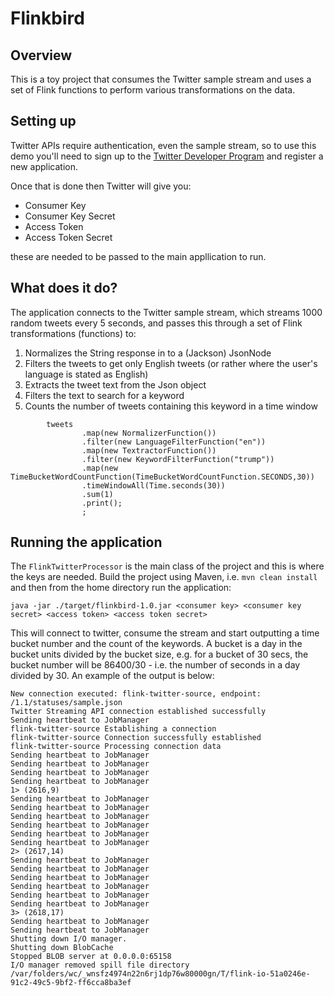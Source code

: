 # Flinkbird

## Overview
This is a toy project that consumes the Twitter sample stream and uses a set of Flink functions to perform various transformations on the data.

## Setting up
Twitter APIs require authentication, even the sample stream, so to use this demo you'll need to sign up to the [Twitter Developer Program](https://developer.twitter.com/en.html) and register a new application. 

Once that is done then Twitter will give you:
* Consumer Key
* Consumer Key Secret
* Access Token
* Access Token Secret 
        
these are needed to be passed to the main appllication to run.
        

## What does it do?
The application connects to the Twitter sample stream, which streams 1000 random tweets every 5 seconds, and passes this through a set of Flink transformations (functions) to:
1. Normalizes the String response in to a (Jackson) JsonNode
2. Filters the tweets to get only English tweets (or rather where the user's language is stated as English)
3. Extracts the tweet text from the Json object
4. Filters the text to search for a keyword
5. Counts the number of tweets containing this keyword in a time window

````
        tweets
                .map(new NormalizerFunction())
                .filter(new LanguageFilterFunction("en"))
                .map(new TextractorFunction())
                .filter(new KeywordFilterFunction("trump"))
                .map(new TimeBucketWordCountFunction(TimeBucketWordCountFunction.SECONDS,30))
                .timeWindowAll(Time.seconds(30))
                .sum(1)
                .print();
                ;
````

## Running the application
The ````FlinkTwitterProcessor```` is the main class of the project and this is where the keys are needed. Build the project using Maven, i.e. ````mvn clean install```` and then from the home directory run the application:

````java -jar ./target/flinkbird-1.0.jar <consumer key> <consumer key secret> <access token> <access token secret>````

This will connect to twitter, consume the stream and start outputting a time bucket number and the count of the keywords. A bucket is a day in the bucket units divided by the bucket size, e.g. for a bucket of 30 secs, the bucket number will be 86400/30 - i.e. the number of seconds in a day divided by 30. An example of the output is below:

````
New connection executed: flink-twitter-source, endpoint: /1.1/statuses/sample.json
Twitter Streaming API connection established successfully
Sending heartbeat to JobManager
flink-twitter-source Establishing a connection
flink-twitter-source Connection successfully established
flink-twitter-source Processing connection data
Sending heartbeat to JobManager
Sending heartbeat to JobManager
Sending heartbeat to JobManager
Sending heartbeat to JobManager
1> (2616,9)
Sending heartbeat to JobManager
Sending heartbeat to JobManager
Sending heartbeat to JobManager
Sending heartbeat to JobManager
Sending heartbeat to JobManager
Sending heartbeat to JobManager
2> (2617,14)
Sending heartbeat to JobManager
Sending heartbeat to JobManager
Sending heartbeat to JobManager
Sending heartbeat to JobManager
Sending heartbeat to JobManager
Sending heartbeat to JobManager
3> (2618,17)
Sending heartbeat to JobManager
Sending heartbeat to JobManager
Shutting down I/O manager.
Shutting down BlobCache
Stopped BLOB server at 0.0.0.0:65158
I/O manager removed spill file directory /var/folders/wc/_wnsfz4974n22n6rj1dp76w80000gn/T/flink-io-51a0246e-91c2-49c5-9bf2-ff6cca8ba3ef
````